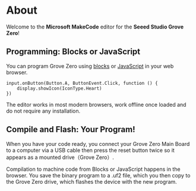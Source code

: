 # About

Welcome to the **Microsoft MakeCode** editor for the **Seeed Studio Grove Zero**!

## Programming: Blocks or JavaScript

You can program Grove Zero using [blocks](/blocks) or [JavaScript](/javascript) in your web browser.

```sig
input.onButton(Button.A, ButtonEvent.Click, function () {
    display.showIcon(IconType.Heart)
})
```

The editor works in most modern browsers, work offline once loaded and do not require any installation.

## Compile and Flash: Your Program!

When you have your code ready, you connect your Grove Zero Main Board to a computer via a USB cable then press the reset button twice so it appears as a mounted drive（Grove Zero）.

Compilation to machine code from Blocks or JavaScript happens in the browser. You save the binary program to a .uf2 file, which you then copy to the Grove Zero drive, which flashes the device with the new program.